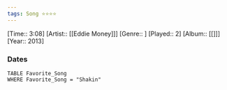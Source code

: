 ```yaml
---
tags: Song ⭐⭐⭐⭐ 
---
```

[Time:: 3:08]
[Artist:: [[Eddie Money]]]
[Genre:: ]
[Played:: 2]
[Album:: [[]]]
[Year:: 2013]
### Dates
````dataview
TABLE Favorite_Song
WHERE Favorite_Song = "Shakin"
````